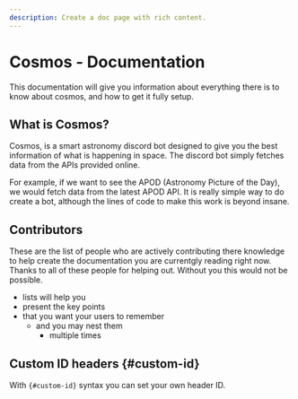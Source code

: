 ```yaml
---
description: Create a doc page with rich content.
---
```


# Cosmos - Documentation

This documentation will give you information about everything there is to know about cosmos, and how to get it fully setup.

## What is Cosmos?

Cosmos, is a smart astronomy discord bot designed to give you the best information of what is happening in space. The discord bot simply fetches data from the APIs provided online. 

For example, if we want to see the APOD (Astronomy Picture of the Day), we would fetch data from the latest APOD API. It is really simple way to do create a bot, although the lines of code to make this work is beyond insane.

## Contributors

These are the list of people who are actively contributing there knowledge to help create the documentation you are currentgly reading right now. Thanks to all of these people for helping out. Without you this would not be possible.

- lists will help you
- present the key points
- that you want your users to remember
  - and you may nest them
    - multiple times

## Custom ID headers {#custom-id}

With `{#custom-id}` syntax you can set your own header ID.